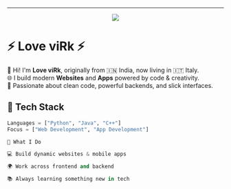 
---

<p align="center">
  <img src="[https://github.com/LovEviRkk/LovEviRkk/Avatar.jpg](https://github.com/LovEviRkk/LovEviRkk/blob/main/Avatar.jpg)"/>
</p>

# ⚡ Love viRk ⚡

👋 Hi! I'm **Love viRk**, originally from 🇮🇳 India, now living in 🇮🇹 Italy.  
🌐 I build modern **Websites** and **Apps** powered by code & creativity.  
🔧 Passionate about clean code, powerful backends, and slick interfaces.

## 🚀 Tech Stack
```python
Languages = ["Python", "Java", "C++"]
Focus = ["Web Development", "App Development"]

🌈 What I Do

💻 Build dynamic websites & mobile apps

🌍 Work across frontend and backend

📚 Always learning something new in tech
